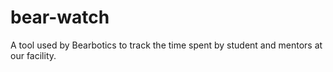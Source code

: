 # bear-watch
A tool used by Bearbotics to track the time spent by student and mentors at our facility.
